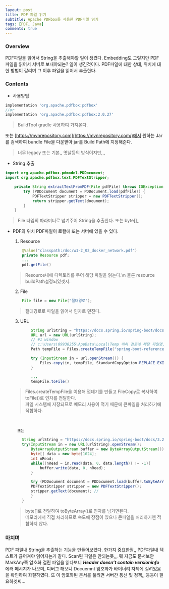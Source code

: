 ```yaml
---
layout: post
title: PDF 파일 읽기
subtitle: Apache PDFbox를 사용한 PDF파일 읽기
tags: [PDF, Java]
comments: true
---
```


### Overview
PDF파일을 읽어서 String을 추출해야할 일이 생겼다. Embedding도 그렇지만 PDF 파일을 읽어서 서버로 보내야되는? 일이 생긴것이다.
PDF파일에 대한 상태, 위치에 대한 방법이 갈리며 그 이후 파일을 읽어서 추출한다.

### Contents
* 사용방법

```groovy
implementation 'org.apache.pdfbox:pdfbox'
//or
implementation 'org.apache.pdfbox:pdfbox:2.0.27'
```
> BuildTool gradle 사용하여 가져온다.

또는 [https://mvnrepository.com](https://mvnrepository.com/)에서 원하는 Jar를 검색하여 bundle File을 다운받아 jar를 Build Path에 지정해준다.
> 너무 legacy 또는 기본,, 옛날등의 방식이지만,,,

* String 추출

```java
import org.apache.pdfbox.pdmodel.PDDocument;
import org.apache.pdfbox.text.PDFTextStripper;

    private String extractTextFromPDF(File pdfFile) throws IOException {
        try (PDDocument document = PDDocument.load(pdfFile)) {
            PDFTextStripper stripper = new PDFTextStripper();
            return stripper.getText(document);
        }
    }
```
>File 타입의 파라미터로 넘겨주어 String을 추출한다.
>또는 byte[],,

* PDF의 위치
PDF파일이 로컬에 또는 서버에 있을 수 있다.
  1. Resource
    ```java
        @Value("classpath:/doc/w1-2_02_docker_network.pdf")
        private Resource pdf;
        ...
        pdf.getFile()
    ```
    > Resource내에 디렉토리를 두어 해당 파일을 읽는다.\n 물론 resource buildPath설정되있겟지.

  2. File
    ```java
        File file = new File("절대경로");
    ```  
    > 절대경로로 파일을 읽어서 인자로 던진다.

  3. URL
    ```java
            String urlString = "https://docs.spring.io/spring-boot/docs/3.2.7/reference/pdf/spring-boot-reference.pdf";
            URL url = new URL(urlString);
            // #1 window
            // c:\Users\09930255\AppData\Local\Temp 이하 경로에 해당 파일명, 확장자로 임시파일이 생성된다.
            Path tempFile = Files.createTempFile("spring-boot-reference", ".pdf");

            try (InputStream in = url.openStream()) {
                Files.copy(in, tempFile, StandardCopyOption.REPLACE_EXISTING);
            }

            ...
            tempFile.toFile()
    ```
    > Files.createTempFile을 이용해 껍데기를 만들고 FileCopy로 복사하여 toFile()로 인자를 전달한다.<br>
    > 파일 시스템에 저장되므로 메모리 사용이 적기 때문에 큰파일을 처리하기에 적합하다.
    <br>

        또는
    ```java
        String urlString = "https://docs.spring.io/spring-boot/docs/3.2.7/reference/pdf/spring-boot-reference.pdf";
        try(InputStream in = new URL(urlString).openStream();
            ByteArrayOutputStream buffer = new ByteArrayOutputStream()){
            byte[] data = new byte[1024];
            int nRead;
            while((nRead = in.read(data, 0, data.length)) != -1){
                buffer.write(data, 0, nRead);
            }    

            try (PDDocument document = PDDocument.load(buffer.toByteArray())) {
            PDFTextStripper stripper = new PDFTextStripper();
            stripper.getText(document); // 
            }
        }
    ```
    > byte[]로 전달하여 toByteArray()로 인자를 넘기면된다.<br>
    > 메모리에서 직접 처리하므로 속도에 장점이 있으나 큰파일을 처리하기엔 적합하지 않다.

### 마치며
PDF 파일내 String을 추출하는 기능을 만들어보았다. 한가지 중요한점,, PDF파일내 텍스트가 긇어져야 읽어지는거 같다. Scan된 파일은 안되는듯,,,
뭐 지금도 문서보안 MarkAny쪽 암호화 걸린 파일을 읽다보니 ***Header doesn’t contain versioninfo*** 에러 메시지가 나오며, 디버그 해보니 Docuemnt 암호화가 바이너리 자체에 걸려있음을 확인하여 좌절하였다. 또 이 암호화된 문서를 풀려면 서버간 통신 및 정책,, 등등이 필요하겟찌...
